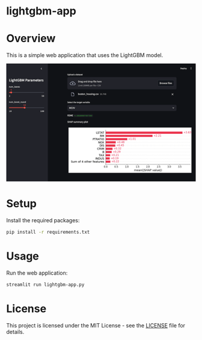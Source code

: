 # lightgbm-app

# Overview

This is a simple web application that uses the LightGBM model.

![](./images/lightgbm-app.png)

# Setup

Install the required packages:

```bash
pip install -r requirements.txt
```

# Usage

Run the web application:

```bash
streamlit run lightgbm-app.py
```

# License

This project is licensed under the MIT License - see the [LICENSE](LICENSE) file for details.

